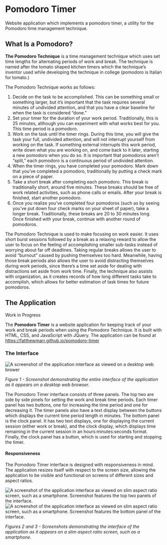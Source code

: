 # Pomodoro Timer
Website application which implements a pomodoro timer, a utility for the Pomodoro time management technique.

## What Is a Pomodoro?
**The Pomodoro Technique** is a time management technique which uses set time lengths for alternating periods of work and break. The technique is named after the tomato shaped kitchen timers which the technique’s inventor used while developing the technique in college (pomodoro is Italian for tomato.)

The Pomodoro Technique works as follows:
1. Decide on the task to be accomplished. This can be something small or something larger, but it’s important that the task requires several minutes of undivided attention, and that you have a clear baseline for when the task is considered “done.”
2. Set your timer for the duration of your work period. Traditionally, this is 25 minutes, although you can experiment with what works best for you. This time period is a pomodoro.
3. Work on the task until the timer rings. During this time, you will give the task your full, undivided attention, and will not interrupt yourself from working on the task. If something external interrupts this work period, write down what you are working on, and come back to it later, starting a new pomodoro when you do so. It is important that pomodoros aren’t “split,” each pomodoro is a continuous period of undivided attention.
4. When the timer rings, you have completed your pomodoro. Mark down that you’ve completed a pomodoro, traditionally by putting a check mark on a piece of paper.
5. Take a short break after completing each pomodoro. This break is traditionally short, around five minutes. These breaks should be free of work related activities, such as phone calls or emails. After your break is finished, start another pomodoro.
6. Once you realize you’ve completed four pomodoros (such as by seeing you’ve put down four check marks on your sheet of paper), take a longer break. Traditionally, these breaks are 20 to 30 minutes long. Once finished with your break, continue with another round of pomodoros.

The Pomodoro Technique is used to make focusing on work easier. It uses short burst sessions followed by a break as a relaxing reward to allow the user to focus on the feeling of accomplishing smaller sub-tasks instead of worrying about far off deadlines. Taking regular breaks allows the user to avoid “burnout” caused by pushing themselves too hard. Meanwhile, having those break periods also allows the user to avoid distracting themselves during work periods, since there’s a time set aside for dealing with distractions set aside from work time. Finally, the technique also assists with organization, as it creates records of how long different tasks take to accomplish, which allows for better estimation of task times for future pomodoros.

## The Application
Work in Progress

The **Pomodoro Timer** is a website application for keeping track of your work and break periods when using the Pomodoro Technique. It is built with HTML, CSS, and JavaScript with JQuery. The application can be found at https://fatthewmarr.github.io/pomodoro-timer

### The Interface
![A screenshot of the application interface as viewed on a desktop web brower](/readme-images/desktop-screenshot.png?raw=true "Application Interface Screenshot")

*Figure 1 - Screenshot demonstrating the entire interface of the application as it appears on a desktop web browser.*

The Pomodoro Timer interface consists of three panels. The top two are side by side pinels for setting the work and break time periods. Each timer panel has two buttons, one for increasing the time period and one for decreasing it. The timer panels also have a text display between the buttons which displays the current time period length in minutes. The bottom panel is the clock panel. It has two text displays, one for displaying the current session (either work or break), and the clock display, which displays time remaining in the current session in an hours:minutes:seconds format. Finally, the clock panel has a button, which is used for starting and stopping the timer.

#### Responsiveness

The Pomodoro Timer interface is designed with responsiveness in mind. The application resizes itself with respect to the screen size, allowing the application to be visible and functional on screens of different sizes and aspect ratios.

![A screenshot of the application interface as viewed on slim aspect ratio screen, such as a smartphone. Screenshot features the top two panels of the interface.](/readme-images/iPhone-screenshot-1.png?raw=true "Smartphone Application Screenshot 1")
![A screenshot of the application interface as viewed on slim aspect ratio screen, such as a smartphone. Screenshot features the bottom panel of the interface.](/readme-images/iPhone-screenshot-2.png?raw=true "Smartphone Application Screenshot 2")

*Figures 2 and 3 - Screenshots demonstrating the interface of the application as it appears on a slim aspect ratio screen, such as a smartphone.*
